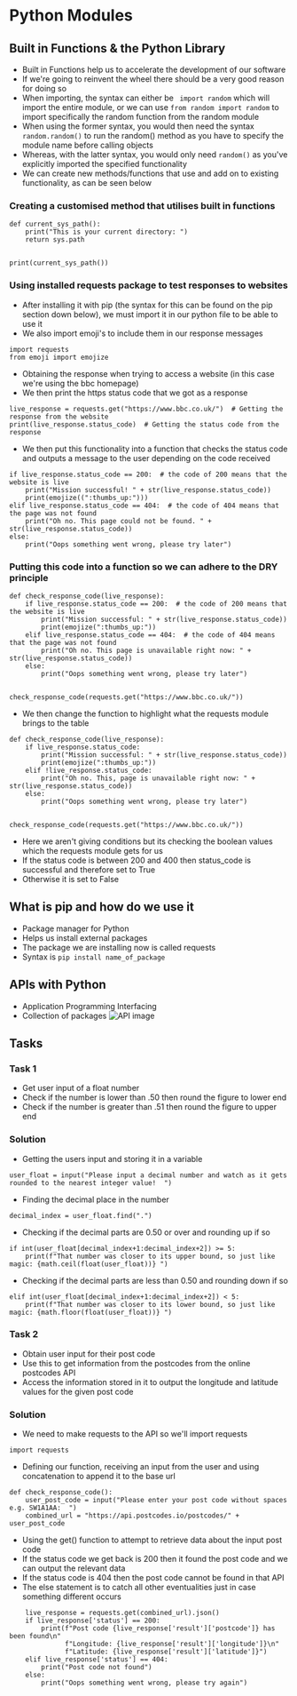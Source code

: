 # Python Modules
## Built in Functions & the Python Library
- Built in Functions help us to accelerate the development of our software
- If we're going to reinvent the wheel there should be a very good reason for doing so
- When importing, the syntax can either be ``` import random``` which will import the entire module, or we can use 
```from random import random``` to import specifically the random function from the random module
- When using the former syntax, you would then need the syntax ```random.random()``` to run the random() method as you 
have to specify the module name before calling objects 
- Whereas, with the latter syntax, you would only need ```random()``` as you've explicitly imported the specified 
functionality
- We can create new methods/functions that use and add on to existing functionality, as can be seen below
### Creating a customised method that utilises built in functions
```
def current_sys_path():
    print("This is your current directory: ")
    return sys.path


print(current_sys_path())
```
### Using installed requests package to test responses to websites
- After installing it with pip (the syntax for this can be found on the pip section down below), we must import it in 
our python file to be able to use it
- We also import emoji's to include them in our response messages
```
import requests
from emoji import emojize
```
- Obtaining the response when trying to access a website (in this case we're using the bbc homepage)
- We then print the https status code that we got as a response
```
live_response = requests.get("https://www.bbc.co.uk/")  # Getting the response from the website
print(live_response.status_code)  # Getting the status code from the response
```
- We then put this functionality into a function that checks the status code and outputs a message to the user 
depending on the code received
```
if live_response.status_code == 200:  # the code of 200 means that the website is live
    print("Mission successful! " + str(live_response.status_code))
    print(emojize((":thumbs_up:")))
elif live_response.status_code == 404:  # the code of 404 means that the page was not found
    print("Oh no. This page could not be found. " + str(live_response.status_code))
else:
    print("Oops something went wrong, please try later")
```
### Putting this code into a function so we can adhere to the DRY principle
```
def check_response_code(live_response):
    if live_response.status_code == 200:  # the code of 200 means that the website is live
        print("Mission successful: " + str(live_response.status_code))
        print(emojize(":thumbs_up:"))
    elif live_response.status_code == 404:  # the code of 404 means that the page was not found
        print("Oh no. This page is unavailable right now: " + str(live_response.status_code))
    else:
        print("Oops something went wrong, please try later")


check_response_code(requests.get("https://www.bbc.co.uk/"))
```
- We then change the function to highlight what the requests module brings to the table
```
def check_response_code(live_response):
    if live_response.status_code:
        print("Mission successful: " + str(live_response.status_code))
        print(emojize(":thumbs_up:"))
    elif !live_response.status_code:
        print("Oh no. This, page is unavailable right now: " + str(live_response.status_code))
    else:
        print("Oops something went wrong, please try later")


check_response_code(requests.get("https://www.bbc.co.uk/"))

```
- Here we aren't giving conditions but its checking the boolean values which the requests module gets for us
- If the status code is between 200 and 400 then status_code is successful and therefore set to True
- Otherwise it is set to False
## What is pip and how do we use it
- Package manager for Python
- Helps us install external packages
- The package we are installing now is called requests
- Syntax is ```pip install name_of_package```
## APIs with Python
- Application Programming Interfacing
- Collection of packages 
![API image](./API_image.png)
## Tasks
### Task 1
- Get user input of a float number
- Check if the number is lower than .50 then round the figure to lower end
- Check if the number is greater than .51 then round the figure to upper end
### Solution
- Getting the users input and storing it in a variable
```
user_float = input("Please input a decimal number and watch as it gets rounded to the nearest integer value!  ")
```
- Finding the decimal place in the number
```
decimal_index = user_float.find(".")
```
- Checking if the decimal parts are 0.50 or over and rounding up if so
```
if int(user_float[decimal_index+1:decimal_index+2]) >= 5:
    print(f"That number was closer to its upper bound, so just like magic: {math.ceil(float(user_float))} ")
```
- Checking if the decimal parts are less than 0.50 and rounding down if so
```
elif int(user_float[decimal_index+1:decimal_index+2]) < 5:
    print(f"That number was closer to its lower bound, so just like magic: {math.floor(float(user_float))} ")
```
### Task 2
- Obtain user input for their post code
- Use this to get information from the postcodes from the online postcodes API
- Access the information stored in it to output the longitude and latitude values for the given post code
### Solution 
- We need to make requests to the API so we'll import requests
```
import requests
```
- Defining our function, receiving an input from the user and using concatenation to append it to the base url
```
def check_response_code():
    user_post_code = input("Please enter your post code without spaces e.g. SW1A1AA:  ")
    combined_url = "https://api.postcodes.io/postcodes/" + user_post_code
```
- Using the get() function to attempt to retrieve data about the input post code 
- If the status code we get back is 200 then it found the post code and we can output the relevant data
- If the status code is 404 then the post code cannot be found in that API
- The else statement is to catch all other eventualities just in case something different occurs
```    
    live_response = requests.get(combined_url).json()
    if live_response['status'] == 200:
        print(f"Post code {live_response['result']['postcode']} has been found\n"
              f"Longitude: {live_response['result']['longitude']}\n"
              f"Latitude: {live_response['result']['latitude']}")
    elif live_response['status'] == 404:
        print("Post code not found")
    else:
        print("Oops something went wrong, please try again")
```